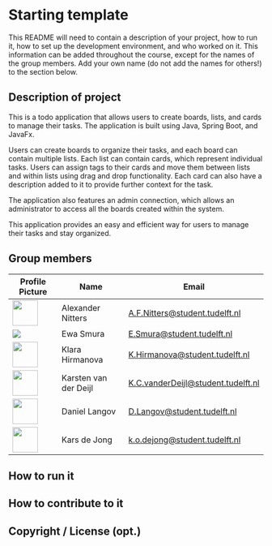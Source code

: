 # Starting template

This README will need to contain a description of your project, how to run it, how to set up the development environment, and who worked on it.
This information can be added throughout the course, except for the names of the group members.
Add your own name (do not add the names for others!) to the section below.

## Description of project

This is a todo application that allows users to create boards, lists, and cards to manage their tasks. The application is built using Java, Spring Boot, and JavaFx.

Users can create boards to organize their tasks, and each board can contain multiple lists. Each list can contain cards, which represent individual tasks. Users can assign tags to their cards and move them between lists and within lists using drag and drop functionality. Each card can also have a description added to it to provide further context for the task.

The application also features an admin connection, which allows an administrator to access all the boards created within the system.

This application provides an easy and efficient way for users to manage their tasks and stay organized.

## Group members

| Profile Picture                                                                                                                | Name                  | Email                              |
|--------------------------------------------------------------------------------------------------------------------------------|-----------------------|------------------------------------|
| <img src="https://secure.gravatar.com/avatar/f004a03bd72f9a2f9595a4676d567d20?s=192&d=identicon" width="50px" height="50px" /> | Alexander Nitters     | A.F.Nitters@student.tudelft.nl     |
| <img src="https://secure.gravatar.com/avatar/9332532bcdbd08f14061547d57064706?s=800&d=identicon&size=50" />                    | Ewa Smura             | E.Smura@student.tudelft.nl         |
| <img src="https://secure.gravatar.com/avatar/d77dd5f4f470c381b393d8123415b8a3?s=800&d=identicon" width="50px" height="50px" /> | Klara Hirmanova       | K.Hirmanova@student.tudelft.nl     |
| <img src="https://secure.gravatar.com/avatar/9c78da19bcf3e83ba08e2e24267c050a?s=46&d=identicon" width="50px" height="50px" />  | Karsten van der Deijl | K.C.vanderDeijl@student.tudelft.nl |
| <img src="https://secure.gravatar.com/avatar/30fa1bf669762f82e8d5d55a841f46f9?s=800&d=identicon" width="50px" height="50px" /> | Daniel Langov         | D.Langov@student.tudelft.nl        |
| <img src="https://secure.gravatar.com/avatar/d016c356cb0344fc940a7c625ee631e0?s=192&d=identicon" width="50px" height="50px" /> | Kars de Jong         | k.o.dejong@student.tudelft.nl        |

<!-- Instructions (remove once assignment has been completed -->
<!-- - Add (only!) your own name to the table above (use Markdown formatting) -->
<!-- - Mention your *student* email address -->
<!-- - Preferably add a recognizable photo, otherwise add your GitLab photo -->
<!-- - (please make sure the photos have the same size) --> 

## How to run it

## How to contribute to it

## Copyright / License (opt.)
